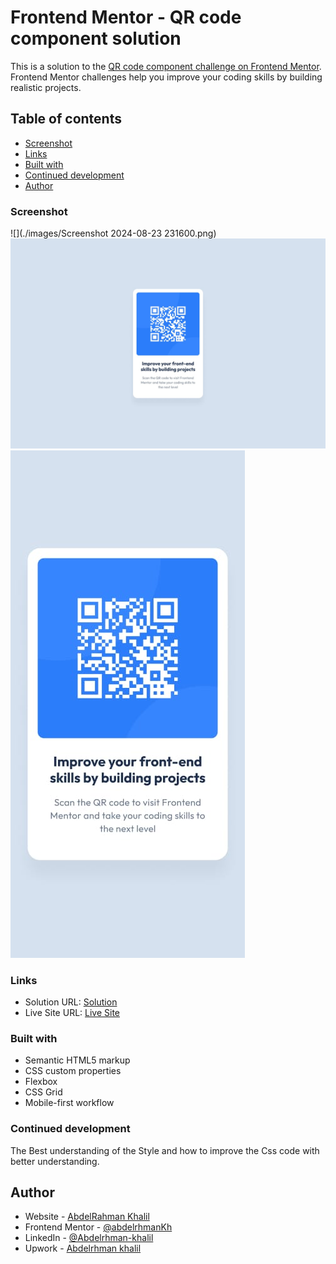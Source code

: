 # Frontend Mentor - QR code component solution

This is a solution to the [QR code component challenge on Frontend Mentor](https://www.frontendmentor.io/challenges/qr-code-component-iux_sIO_H). Frontend Mentor challenges help you improve your coding skills by building realistic projects.

## Table of contents

- [Screenshot](#screenshot)
- [Links](#links)
- [Built with](#built-with)
- [Continued development](#continued-development)
- [Author](#author)

### Screenshot

![](./images/Screenshot 2024-08-23 231600.png)
![](./design/desktop-design.jpg)
![](./design/mobile-design.jpg)

### Links

- Solution URL: [Solution](https://www.frontendmentor.io/solutions/qr-code-component-YkQ2ZlwLAi)
- Live Site URL: [Live Site](https://abdelrhmankh.github.io/qr-code-component-main/)

### Built with

- Semantic HTML5 markup
- CSS custom properties
- Flexbox
- CSS Grid
- Mobile-first workflow

### Continued development

The Best understanding of the Style and how to improve the Css code with better understanding.


## Author

- Website - [AbdelRahman Khalil](https://abdelrhmankh.github.io/abdelrhmankhalil/)
- Frontend Mentor - [@abdelrhmanKh](https://www.frontendmentor.io/profile/abdelrhmanKh)
- LinkedIn - [@Abdelrhman-khalil](https://www.linkedin.com/in/abdelrhman-khalil-ali-9716a0188/)
- Upwork - [Abdelrhman khalil](https://www.upwork.com/freelancers/~0166fb261d37d97378)
